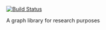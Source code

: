 [![Build Status](https://travis-ci.com/aneksteind/grough.svg?branch=master)](https://travis-ci.com/aneksteind/grough)

A graph library for research purposes